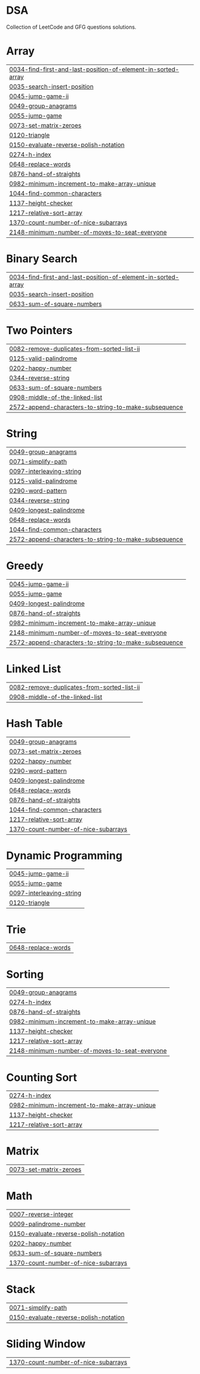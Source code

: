 # DSA
Collection of LeetCode and GFG questions solutions.


# Array
|  |
| ------- |
| [0034-find-first-and-last-position-of-element-in-sorted-array](https://github.com/om1512/DSA/tree/master/0034-find-first-and-last-position-of-element-in-sorted-array) |
| [0035-search-insert-position](https://github.com/om1512/DSA/tree/master/0035-search-insert-position) |
| [0045-jump-game-ii](https://github.com/om1512/DSA/tree/master/0045-jump-game-ii) |
| [0049-group-anagrams](https://github.com/om1512/DSA/tree/master/0049-group-anagrams) |
| [0055-jump-game](https://github.com/om1512/DSA/tree/master/0055-jump-game) |
| [0073-set-matrix-zeroes](https://github.com/om1512/DSA/tree/master/0073-set-matrix-zeroes) |
| [0120-triangle](https://github.com/om1512/DSA/tree/master/0120-triangle) |
| [0150-evaluate-reverse-polish-notation](https://github.com/om1512/DSA/tree/master/0150-evaluate-reverse-polish-notation) |
| [0274-h-index](https://github.com/om1512/DSA/tree/master/0274-h-index) |
| [0648-replace-words](https://github.com/om1512/DSA/tree/master/0648-replace-words) |
| [0876-hand-of-straights](https://github.com/om1512/DSA/tree/master/0876-hand-of-straights) |
| [0982-minimum-increment-to-make-array-unique](https://github.com/om1512/DSA/tree/master/0982-minimum-increment-to-make-array-unique) |
| [1044-find-common-characters](https://github.com/om1512/DSA/tree/master/1044-find-common-characters) |
| [1137-height-checker](https://github.com/om1512/DSA/tree/master/1137-height-checker) |
| [1217-relative-sort-array](https://github.com/om1512/DSA/tree/master/1217-relative-sort-array) |
| [1370-count-number-of-nice-subarrays](https://github.com/om1512/DSA/tree/master/1370-count-number-of-nice-subarrays) |
| [2148-minimum-number-of-moves-to-seat-everyone](https://github.com/om1512/DSA/tree/master/2148-minimum-number-of-moves-to-seat-everyone) |
# Binary Search
|  |
| ------- |
| [0034-find-first-and-last-position-of-element-in-sorted-array](https://github.com/om1512/DSA/tree/master/0034-find-first-and-last-position-of-element-in-sorted-array) |
| [0035-search-insert-position](https://github.com/om1512/DSA/tree/master/0035-search-insert-position) |
| [0633-sum-of-square-numbers](https://github.com/om1512/DSA/tree/master/0633-sum-of-square-numbers) |
# Two Pointers
|  |
| ------- |
| [0082-remove-duplicates-from-sorted-list-ii](https://github.com/om1512/DSA/tree/master/0082-remove-duplicates-from-sorted-list-ii) |
| [0125-valid-palindrome](https://github.com/om1512/DSA/tree/master/0125-valid-palindrome) |
| [0202-happy-number](https://github.com/om1512/DSA/tree/master/0202-happy-number) |
| [0344-reverse-string](https://github.com/om1512/DSA/tree/master/0344-reverse-string) |
| [0633-sum-of-square-numbers](https://github.com/om1512/DSA/tree/master/0633-sum-of-square-numbers) |
| [0908-middle-of-the-linked-list](https://github.com/om1512/DSA/tree/master/0908-middle-of-the-linked-list) |
| [2572-append-characters-to-string-to-make-subsequence](https://github.com/om1512/DSA/tree/master/2572-append-characters-to-string-to-make-subsequence) |
# String
|  |
| ------- |
| [0049-group-anagrams](https://github.com/om1512/DSA/tree/master/0049-group-anagrams) |
| [0071-simplify-path](https://github.com/om1512/DSA/tree/master/0071-simplify-path) |
| [0097-interleaving-string](https://github.com/om1512/DSA/tree/master/0097-interleaving-string) |
| [0125-valid-palindrome](https://github.com/om1512/DSA/tree/master/0125-valid-palindrome) |
| [0290-word-pattern](https://github.com/om1512/DSA/tree/master/0290-word-pattern) |
| [0344-reverse-string](https://github.com/om1512/DSA/tree/master/0344-reverse-string) |
| [0409-longest-palindrome](https://github.com/om1512/DSA/tree/master/0409-longest-palindrome) |
| [0648-replace-words](https://github.com/om1512/DSA/tree/master/0648-replace-words) |
| [1044-find-common-characters](https://github.com/om1512/DSA/tree/master/1044-find-common-characters) |
| [2572-append-characters-to-string-to-make-subsequence](https://github.com/om1512/DSA/tree/master/2572-append-characters-to-string-to-make-subsequence) |
# Greedy
|  |
| ------- |
| [0045-jump-game-ii](https://github.com/om1512/DSA/tree/master/0045-jump-game-ii) |
| [0055-jump-game](https://github.com/om1512/DSA/tree/master/0055-jump-game) |
| [0409-longest-palindrome](https://github.com/om1512/DSA/tree/master/0409-longest-palindrome) |
| [0876-hand-of-straights](https://github.com/om1512/DSA/tree/master/0876-hand-of-straights) |
| [0982-minimum-increment-to-make-array-unique](https://github.com/om1512/DSA/tree/master/0982-minimum-increment-to-make-array-unique) |
| [2148-minimum-number-of-moves-to-seat-everyone](https://github.com/om1512/DSA/tree/master/2148-minimum-number-of-moves-to-seat-everyone) |
| [2572-append-characters-to-string-to-make-subsequence](https://github.com/om1512/DSA/tree/master/2572-append-characters-to-string-to-make-subsequence) |
# Linked List
|  |
| ------- |
| [0082-remove-duplicates-from-sorted-list-ii](https://github.com/om1512/DSA/tree/master/0082-remove-duplicates-from-sorted-list-ii) |
| [0908-middle-of-the-linked-list](https://github.com/om1512/DSA/tree/master/0908-middle-of-the-linked-list) |
# Hash Table
|  |
| ------- |
| [0049-group-anagrams](https://github.com/om1512/DSA/tree/master/0049-group-anagrams) |
| [0073-set-matrix-zeroes](https://github.com/om1512/DSA/tree/master/0073-set-matrix-zeroes) |
| [0202-happy-number](https://github.com/om1512/DSA/tree/master/0202-happy-number) |
| [0290-word-pattern](https://github.com/om1512/DSA/tree/master/0290-word-pattern) |
| [0409-longest-palindrome](https://github.com/om1512/DSA/tree/master/0409-longest-palindrome) |
| [0648-replace-words](https://github.com/om1512/DSA/tree/master/0648-replace-words) |
| [0876-hand-of-straights](https://github.com/om1512/DSA/tree/master/0876-hand-of-straights) |
| [1044-find-common-characters](https://github.com/om1512/DSA/tree/master/1044-find-common-characters) |
| [1217-relative-sort-array](https://github.com/om1512/DSA/tree/master/1217-relative-sort-array) |
| [1370-count-number-of-nice-subarrays](https://github.com/om1512/DSA/tree/master/1370-count-number-of-nice-subarrays) |
# Dynamic Programming
|  |
| ------- |
| [0045-jump-game-ii](https://github.com/om1512/DSA/tree/master/0045-jump-game-ii) |
| [0055-jump-game](https://github.com/om1512/DSA/tree/master/0055-jump-game) |
| [0097-interleaving-string](https://github.com/om1512/DSA/tree/master/0097-interleaving-string) |
| [0120-triangle](https://github.com/om1512/DSA/tree/master/0120-triangle) |
# Trie
|  |
| ------- |
| [0648-replace-words](https://github.com/om1512/DSA/tree/master/0648-replace-words) |
# Sorting
|  |
| ------- |
| [0049-group-anagrams](https://github.com/om1512/DSA/tree/master/0049-group-anagrams) |
| [0274-h-index](https://github.com/om1512/DSA/tree/master/0274-h-index) |
| [0876-hand-of-straights](https://github.com/om1512/DSA/tree/master/0876-hand-of-straights) |
| [0982-minimum-increment-to-make-array-unique](https://github.com/om1512/DSA/tree/master/0982-minimum-increment-to-make-array-unique) |
| [1137-height-checker](https://github.com/om1512/DSA/tree/master/1137-height-checker) |
| [1217-relative-sort-array](https://github.com/om1512/DSA/tree/master/1217-relative-sort-array) |
| [2148-minimum-number-of-moves-to-seat-everyone](https://github.com/om1512/DSA/tree/master/2148-minimum-number-of-moves-to-seat-everyone) |
# Counting Sort
|  |
| ------- |
| [0274-h-index](https://github.com/om1512/DSA/tree/master/0274-h-index) |
| [0982-minimum-increment-to-make-array-unique](https://github.com/om1512/DSA/tree/master/0982-minimum-increment-to-make-array-unique) |
| [1137-height-checker](https://github.com/om1512/DSA/tree/master/1137-height-checker) |
| [1217-relative-sort-array](https://github.com/om1512/DSA/tree/master/1217-relative-sort-array) |
# Matrix
|  |
| ------- |
| [0073-set-matrix-zeroes](https://github.com/om1512/DSA/tree/master/0073-set-matrix-zeroes) |
# Math
|  |
| ------- |
| [0007-reverse-integer](https://github.com/om1512/DSA/tree/master/0007-reverse-integer) |
| [0009-palindrome-number](https://github.com/om1512/DSA/tree/master/0009-palindrome-number) |
| [0150-evaluate-reverse-polish-notation](https://github.com/om1512/DSA/tree/master/0150-evaluate-reverse-polish-notation) |
| [0202-happy-number](https://github.com/om1512/DSA/tree/master/0202-happy-number) |
| [0633-sum-of-square-numbers](https://github.com/om1512/DSA/tree/master/0633-sum-of-square-numbers) |
| [1370-count-number-of-nice-subarrays](https://github.com/om1512/DSA/tree/master/1370-count-number-of-nice-subarrays) |
# Stack
|  |
| ------- |
| [0071-simplify-path](https://github.com/om1512/DSA/tree/master/0071-simplify-path) |
| [0150-evaluate-reverse-polish-notation](https://github.com/om1512/DSA/tree/master/0150-evaluate-reverse-polish-notation) |
# Sliding Window
|  |
| ------- |
| [1370-count-number-of-nice-subarrays](https://github.com/om1512/DSA/tree/master/1370-count-number-of-nice-subarrays) |
